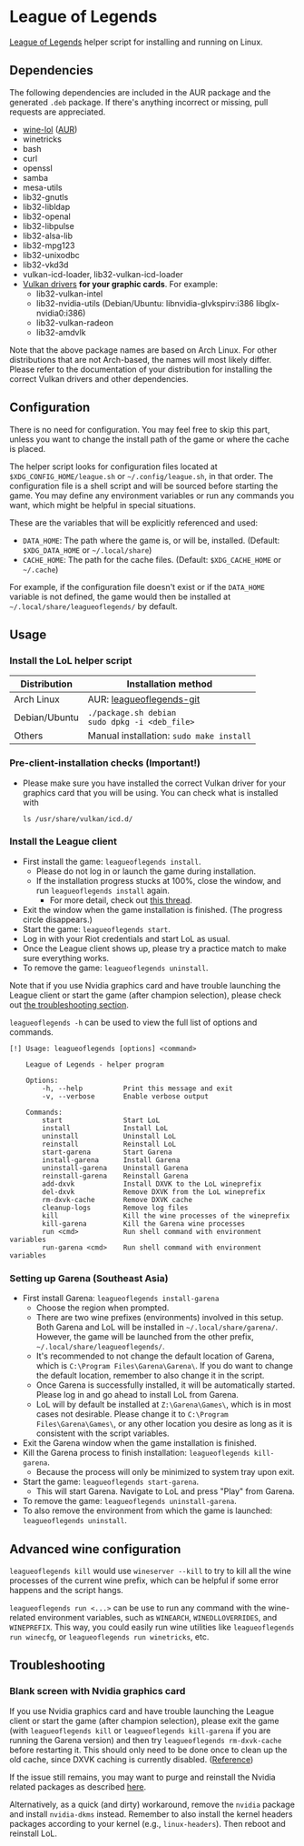 # League of Legends

[League of Legends](https://www.leagueoflegends.com) helper script for installing and
running on Linux.


## Dependencies

The following dependencies are included in the AUR package and the generated
`.deb` package. If there's anything incorrect or missing, pull requests are
appreciated.

- [wine-lol](https://github.com/M-Reimer/wine-lol)
    ([AUR](https://aur.archlinux.org/packages/wine-lol))
- winetricks
- bash
- curl
- openssl
- samba
- mesa-utils
- lib32-gnutls
- lib32-libldap
- lib32-openal
- lib32-libpulse
- lib32-alsa-lib
- lib32-mpg123
- lib32-unixodbc
- lib32-vkd3d
- vulkan-icd-loader, lib32-vulkan-icd-loader
- [Vulkan drivers](https://wiki.archlinux.org/title/Vulkan) **for your graphic
  cards**. For example:
    - lib32-vulkan-intel
    - lib32-nvidia-utils (Debian/Ubuntu: libnvidia-glvkspirv:i386 libglx-nvidia0:i386)
    - lib32-vulkan-radeon
    - lib32-amdvlk

Note that the above package names are based on Arch Linux. For other
distributions that are not Arch-based, the names will most likely differ.
Please refer to the documentation of your distribution for installing the
correct Vulkan drivers and other dependencies.


## Configuration

There is no need for configuration. You may feel free to skip this part, unless
you want to change the install path of the game or where the cache is placed.

The helper script looks for configuration files located at
`$XDG_CONFIG_HOME/league.sh` or `~/.config/league.sh`, in that order. The
configuration file is a shell script and will be sourced before starting the
game. You may define any environment variables or run any commands you want,
which might be helpful in special situations.

These are the variables that will be explicitly referenced and used:
- `DATA_HOME`: The path where the game is, or will be, installed. (Default:
    `$XDG_DATA_HOME` or `~/.local/share`)
- `CACHE_HOME`: The path for the cache files. (Default: `$XDG_CACHE_HOME` or
    `~/.cache`)

For example, if the configuration file doesn't exist or if the `DATA_HOME`
variable is not defined, the game would then be installed at
`~/.local/share/leagueoflegends/` by default.


## Usage

### Install the LoL helper script

| Distribution  | Installation method                                                                |
|---------------|------------------------------------------------------------------------------------|
| Arch Linux    | AUR: [leagueoflegends-git](https://aur.archlinux.org/packages/leagueoflegends-git) |
| Debian/Ubuntu | `./package.sh debian` <br/> `sudo dpkg -i <deb_file>`                              |
| Others        | Manual installation: `sudo make install`                                           |

### Pre-client-installation checks (Important!)

* Please make sure you have installed the correct Vulkan driver for your
  graphics card that you will be using. You can check what is installed with
  ```
  ls /usr/share/vulkan/icd.d/
  ```

### Install the League client

* First install the game: `leagueoflegends install`.
    * Please do not log in or launch the game during installation.
    * If the installation progress stucks at 100%, close the window, and run
    `leagueoflegends install` again.
        * For more detail, check out [this thread](https://www.reddit.com/r/leagueoflinux/comments/qavc89/install_stuck_on_downloading_100/).
* Exit the window when the game installation is finished. (The progress circle
  disappears.)
* Start the game: `leagueoflegends start`.
* Log in with your Riot credentials and start LoL as usual.
* Once the League client shows up, please try a practice match to make sure
  everything works.
* To remove the game: `leagueoflegends uninstall`.

Note that if you use Nvidia graphics card and have trouble launching the League
client or start the game (after champion selection), please check out [the
troubleshooting section](#blank-screen-with-nvidia-graphics-card).

`leagueoflegends -h` can be used to view the full list of options and commands.

```
[!] Usage: leagueoflegends [options] <command>

    League of Legends - helper program

    Options:
        -h, --help          Print this message and exit
        -v, --verbose       Enable verbose output

    Commands:
        start               Start LoL
        install             Install LoL
        uninstall           Uninstall LoL
        reinstall           Reinstall LoL
        start-garena        Start Garena
        install-garena      Install Garena
        uninstall-garena    Uninstall Garena
        reinstall-garena    Reinstall Garena
        add-dxvk            Install DXVK to the LoL wineprefix
        del-dxvk            Remove DXVK from the LoL wineprefix
        rm-dxvk-cache       Remove DXVK cache
        cleanup-logs        Remove log files
        kill                Kill the wine processes of the wineprefix
        kill-garena         Kill the Garena wine processes
        run <cmd>           Run shell command with environment variables
        run-garena <cmd>    Run shell command with environment variables
```

### Setting up Garena (Southeast Asia)

* First install Garena: `leagueoflegends install-garena`
    * Choose the region when prompted.
    * There are two wine prefixes (environments) involved in this setup. Both
      Garena and LoL will be installed in `~/.local/share/garena/`. However,
      the game will be launched from the other prefix,
      `~/.local/share/leagueoflegends/`.
    * It's recommended to not change the default location of Garena, which is
      `C:\Program Files\Garena\Garena\`. If you do want to change the default
      location, remember to also change it in the script.
    * Once Garena is successfully installed, it will be automatically started.
      Please log in and go ahead to install LoL from Garena.
    * LoL will by default be installed at `Z:\Garena\Games\`, which is in most
      cases not desirable. Please change it to `C:\Program Files\Garena\Games\`,
      or any other location you desire as long as it is consistent with the
      script variables.
* Exit the Garena window when the game installation is finished.
* Kill the Garena process to finish installation: `leagueoflegends kill-garena`.
    * Because the process will only be minimized to system tray upon exit.
* Start the game: `leagueoflegends start-garena`.
    * This will start Garena. Navigate to LoL and press "Play" from Garena.
* To remove the game: `leagueoflegends uninstall-garena`.
* To also remove the environment from which the game is launched:
  `leagueoflegends uninstall`.


## Advanced wine configuration

`leagueoflegends kill` would use `wineserver --kill` to try to kill all the wine
processes of the current wine prefix, which can be helpful if some error
happens and the script hangs.

`leagueoflegends run <...>` can be use to run any command with the wine-related
environment variables, such as `WINEARCH`, `WINEDLLOVERRIDES`, and `WINEPREFIX`.
This way, you could easily run wine utilities like `leagueoflegends run
winecfg`, or `leagueoflegends run winetricks`, etc.


## Troubleshooting

### Blank screen with Nvidia graphics card

If you use Nvidia graphics card and have trouble launching the League client or
start the game (after champion selection), please exit the game (with
`leagueoflegends kill` or `leagueoflegends kill-garena` if you are running the
Garena version) and then try `leagueoflegends rm-dxvk-cache` before restarting
it. This should only need to be done once to clean up the old cache, since DXVK
caching is currently disabled.
([Reference](https://www.reddit.com/r/leagueoflinux/comments/skyg70/fixing_the_nvidia_495_black_screen_crash_problem/))

If the issue still remains, you may want to purge and reinstall the Nvidia
related packages as described
[here](https://www.reddit.com/r/leagueoflinux/comments/r0oo0p/i_got_league_working_again_on_my_nvidia_drivers/).

Alternatively, as a quick (and dirty) workaround, remove the `nvidia` package
and install `nvidia-dkms` instead. Remember to also install the kernel headers
packages according to your kernel (e.g., `linux-headers`). Then reboot and
reinstall LoL.
